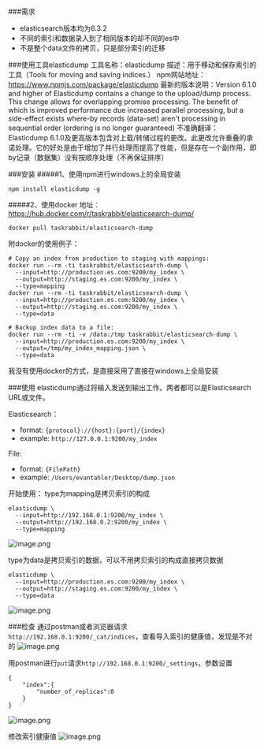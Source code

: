 ###需求
- elasticsearch版本均为6.3.2
- 不同的索引和数据录入到了相同版本的却不同的es中
- 不是整个data文件的拷贝，只是部分索引的迁移

###使用工具elasticdump
工具名称：elasticdump
描述：用于移动和保存索引的工具（Tools for moving and saving indices.）
npm网站地址：https://www.npmjs.com/package/elasticdump
最新的版本说明：Version 6.1.0 and higher of Elasticdump contains a change to the upload/dump process. This change allows for overlapping promise processing. The benefit of which is improved performance due increased parallel processing, but a side-effect exists where-by records (data-set) aren't processing in sequential order (ordering is no longer guaranteed)
不准确翻译：Elasticdump 6.1.0及更高版本包含对上载/转储过程的更改。此更改允许重叠的承诺处理。它的好处是由于增加了并行处理而提高了性能，但是存在一个副作用，即by记录（数据集）没有按顺序处理（不再保证排序）

###安装
#####1、使用npm进行windows上的全局安装
```
npm install elasticdump -g
```
#####2、使用docker
地址：https://hub.docker.com/r/taskrabbit/elasticsearch-dump/
```
docker pull taskrabbit/elasticsearch-dump
```
附docker的使用例子：
```
# Copy an index from production to staging with mappings: 
docker run --rm -ti taskrabbit/elasticsearch-dump \
  --input=http://production.es.com:9200/my_index \
  --output=http://staging.es.com:9200/my_index \
  --type=mapping
docker run --rm -ti taskrabbit/elasticsearch-dump \
  --input=http://production.es.com:9200/my_index \
  --output=http://staging.es.com:9200/my_index \
  --type=data
 
# Backup index data to a file: 
docker run --rm -ti -v /data:/tmp taskrabbit/elasticsearch-dump \
  --input=http://production.es.com:9200/my_index \
  --output=/tmp/my_index_mapping.json \
  --type=data
```
我没有使用docker的方式，是直接采用了直接在windows上全局安装

###使用
elasticdump通过将输入发送到输出工作。两者都可以是Elasticsearch URL或文件。

Elasticsearch：
- format: `{protocol}://{host}:{port}/{index}`
- example: `http://127.0.0.1:9200/my_index`

File:
- format: `{FilePath}`
- example: `/Users/evantahler/Desktop/dump.json`

开始使用：
type为mapping是拷贝索引的构成
```
elasticdump \
  --input=http://192.168.0.1:9200/my_index \
  --output=http://192.168.0.2:9200/my_index \
  --type=mapping
```
![image.png](https://upload-images.jianshu.io/upload_images/12877063-cff2a80248bd34b9.png?imageMogr2/auto-orient/strip%7CimageView2/2/w/1240)

type为data是拷贝索引的数据，可以不用拷贝索引的构成直接拷贝数据
```
elasticdump \
  --input=http://production.es.com:9200/my_index \
  --output=http://staging.es.com:9200/my_index \
  --type=data
```

![image.png](https://upload-images.jianshu.io/upload_images/12877063-9536e6598c1da5a4.png?imageMogr2/auto-orient/strip%7CimageView2/2/w/1240)

###检查
通过postman或者浏览器请求`http://192.168.0.1:9200/_cat/indices`，查看导入索引的健康值，发现是不对的
![image.png](https://upload-images.jianshu.io/upload_images/12877063-e249d341d7b1b4d9.png?imageMogr2/auto-orient/strip%7CimageView2/2/w/1240)

用postman进行`put`请求`http://192.168.0.1:9200/_settings`，参数设置
```
{
	"index":{
		"number_of_replicas":0
	}
}
```
![image.png](https://upload-images.jianshu.io/upload_images/12877063-faf2fa878e553ec1.png?imageMogr2/auto-orient/strip%7CimageView2/2/w/1240)

修改索引健康值
![image.png](https://upload-images.jianshu.io/upload_images/12877063-c71c5ac553342c06.png?imageMogr2/auto-orient/strip%7CimageView2/2/w/1240)


